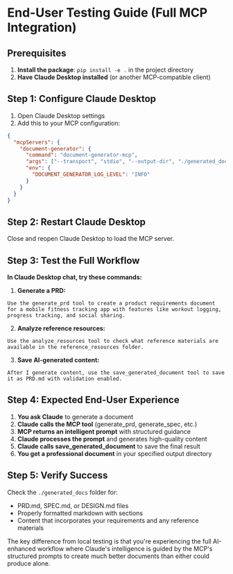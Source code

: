 # End-User Testing Guide (Full MCP Integration)

## Prerequisites
1. **Install the package**: `pip install -e .` in the project directory
2. **Have Claude Desktop installed** (or another MCP-compatible client)

## Step 1: Configure Claude Desktop
1. Open Claude Desktop settings
2. Add this to your MCP configuration:
```json
{
  "mcpServers": {
    "document-generator": {
      "command": "document-generator-mcp",
      "args": ["--transport", "stdio", "--output-dir", "./generated_docs"],
      "env": {
        "DOCUMENT_GENERATOR_LOG_LEVEL": "INFO"
      }
    }
  }
}
```

## Step 2: Restart Claude Desktop
Close and reopen Claude Desktop to load the MCP server.

## Step 3: Test the Full Workflow

**In Claude Desktop chat, try these commands:**

1. **Generate a PRD:**
```
Use the generate_prd tool to create a product requirements document for a mobile fitness tracking app with features like workout logging, progress tracking, and social sharing.
```

2. **Analyze reference resources:**
```
Use the analyze_resources tool to check what reference materials are available in the reference_resources folder.
```

3. **Save AI-generated content:**
```
After I generate content, use the save_generated_document tool to save it as PRD.md with validation enabled.
```

## Step 4: Expected End-User Experience

1. **You ask Claude** to generate a document
2. **Claude calls the MCP tool** (generate_prd, generate_spec, etc.)
3. **MCP returns an intelligent prompt** with structured guidance
4. **Claude processes the prompt** and generates high-quality content
5. **Claude calls save_generated_document** to save the final result
6. **You get a professional document** in your specified output directory

## Step 5: Verify Success

Check the `./generated_docs` folder for:
- PRD.md, SPEC.md, or DESIGN.md files
- Properly formatted markdown with sections
- Content that incorporates your requirements and any reference materials

The key difference from local testing is that you're experiencing the full AI-enhanced workflow where Claude's intelligence is guided by the MCP's structured prompts to create much better documents than either could produce alone.